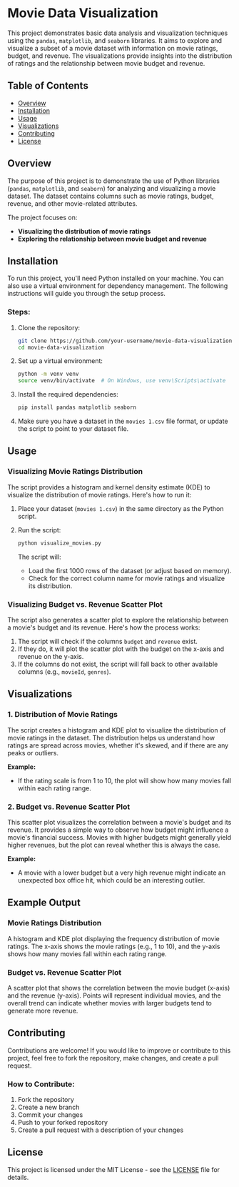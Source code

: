 
# Movie Data Visualization

This project demonstrates basic data analysis and visualization techniques using the `pandas`, `matplotlib`, and `seaborn` libraries. It aims to explore and visualize a subset of a movie dataset with information on movie ratings, budget, and revenue. The visualizations provide insights into the distribution of ratings and the relationship between movie budget and revenue.

## Table of Contents

* [Overview](#overview)
* [Installation](#installation)
* [Usage](#usage)
* [Visualizations](#visualizations)
* [Contributing](#contributing)
* [License](#license)

## Overview

The purpose of this project is to demonstrate the use of Python libraries (`pandas`, `matplotlib`, and `seaborn`) for analyzing and visualizing a movie dataset. The dataset contains columns such as movie ratings, budget, revenue, and other movie-related attributes.

The project focuses on:

* **Visualizing the distribution of movie ratings**
* **Exploring the relationship between movie budget and revenue**

## Installation

To run this project, you'll need Python installed on your machine. You can also use a virtual environment for dependency management. The following instructions will guide you through the setup process.

### Steps:

1. Clone the repository:

   ```bash
   git clone https://github.com/your-username/movie-data-visualization.git
   cd movie-data-visualization
   ```

2. Set up a virtual environment:

   ```bash
   python -m venv venv
   source venv/bin/activate  # On Windows, use venv\Scripts\activate
   ```

3. Install the required dependencies:

   ```bash
   pip install pandas matplotlib seaborn
   ```

4. Make sure you have a dataset in the `movies 1.csv` file format, or update the script to point to your dataset file.

## Usage

### Visualizing Movie Ratings Distribution

The script provides a histogram and kernel density estimate (KDE) to visualize the distribution of movie ratings. Here's how to run it:

1. Place your dataset (`movies 1.csv`) in the same directory as the Python script.
2. Run the script:

   ```bash
   python visualize_movies.py
   ```

   The script will:

   * Load the first 1000 rows of the dataset (or adjust based on memory).
   * Check for the correct column name for movie ratings and visualize its distribution.

### Visualizing Budget vs. Revenue Scatter Plot

The script also generates a scatter plot to explore the relationship between a movie's budget and its revenue. Here's how the process works:

1. The script will check if the columns `budget` and `revenue` exist.
2. If they do, it will plot the scatter plot with the budget on the x-axis and revenue on the y-axis.
3. If the columns do not exist, the script will fall back to other available columns (e.g., `movieId`, `genres`).

## Visualizations

### 1. **Distribution of Movie Ratings**

The script creates a histogram and KDE plot to visualize the distribution of movie ratings in the dataset. The distribution helps us understand how ratings are spread across movies, whether it's skewed, and if there are any peaks or outliers.

**Example:**

* If the rating scale is from 1 to 10, the plot will show how many movies fall within each rating range.

### 2. **Budget vs. Revenue Scatter Plot**

This scatter plot visualizes the correlation between a movie's budget and its revenue. It provides a simple way to observe how budget might influence a movie's financial success. Movies with higher budgets might generally yield higher revenues, but the plot can reveal whether this is always the case.

**Example:**

* A movie with a lower budget but a very high revenue might indicate an unexpected box office hit, which could be an interesting outlier.

## Example Output

### Movie Ratings Distribution

A histogram and KDE plot displaying the frequency distribution of movie ratings. The x-axis shows the movie ratings (e.g., 1 to 10), and the y-axis shows how many movies fall within each rating range.

### Budget vs. Revenue Scatter Plot

A scatter plot that shows the correlation between the movie budget (x-axis) and the revenue (y-axis). Points will represent individual movies, and the overall trend can indicate whether movies with larger budgets tend to generate more revenue.

## Contributing

Contributions are welcome! If you would like to improve or contribute to this project, feel free to fork the repository, make changes, and create a pull request.

### How to Contribute:

1. Fork the repository
2. Create a new branch
3. Commit your changes
4. Push to your forked repository
5. Create a pull request with a description of your changes

## License

This project is licensed under the MIT License - see the [LICENSE](LICENSE) file for details.

